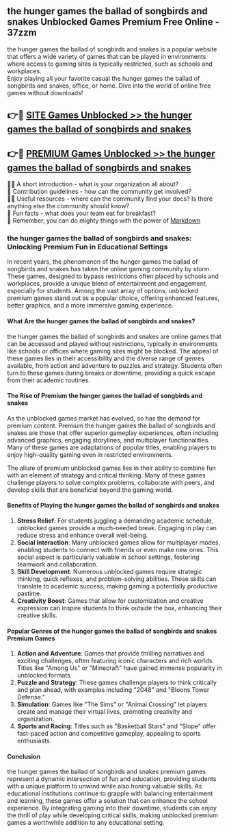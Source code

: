 ## the hunger games the ballad of songbirds and snakes Unblocked Games Premium Free Online - 37zzm

the hunger games the ballad of songbirds and snakes is a popular website that offers a wide variety of games that can be played in environments where access to gaming sites is typically restricted, such as schools and workplaces.  
Enjoy playing all your favorite casual the hunger games the ballad of songbirds and snakes, office, or home. Dive into the world of online free games without downloads!

## 👉🔴 [SITE Games Unblocked >> the hunger games the ballad of songbirds and snakes](http://freeplayer.one?title=the_hunger_games_the_ballad_of_songbirds_and_snakes&ref=15)

## 👉🔴 [PREMIUM Games Unblocked >> the hunger games the ballad of songbirds and snakes](http://freeplayer.one?title=the_hunger_games_the_ballad_of_songbirds_and_snakes&ref=15)

🙋‍♀️ A short introduction - what is your organization all about?  
🌈 Contribution guidelines - how can the community get involved?  
👩‍💻 Useful resources - where can the community find your docs? Is there anything else the community should know?  
🍿 Fun facts - what does your team eat for breakfast?  
🧙 Remember, you can do mighty things with the power of [Markdown](https://docs.github.com/github/writing-on-github/getting-started-with-writing-and-formatting-on-github/basic-writing-and-formatting-syntax)

### the hunger games the ballad of songbirds and snakes: Unlocking Premium Fun in Educational Settings

In recent years, the phenomenon of the hunger games the ballad of songbirds and snakes has taken the online gaming community by storm. These games, designed to bypass restrictions often placed by schools and workplaces, provide a unique blend of entertainment and engagement, especially for students. Among the vast array of options, unblocked premium games stand out as a popular choice, offering enhanced features, better graphics, and a more immersive gaming experience.

#### What Are the hunger games the ballad of songbirds and snakes?

the hunger games the ballad of songbirds and snakes are online games that can be accessed and played without restrictions, typically in environments like schools or offices where gaming sites might be blocked. The appeal of these games lies in their accessibility and the diverse range of genres available, from action and adventure to puzzles and strategy. Students often turn to these games during breaks or downtime, providing a quick escape from their academic routines.

#### The Rise of Premium the hunger games the ballad of songbirds and snakes

As the unblocked games market has evolved, so has the demand for premium content. Premium the hunger games the ballad of songbirds and snakes are those that offer superior gameplay experiences, often including advanced graphics, engaging storylines, and multiplayer functionalities. Many of these games are adaptations of popular titles, enabling players to enjoy high-quality gaming even in restricted environments.

The allure of premium unblocked games lies in their ability to combine fun with an element of strategy and critical thinking. Many of these games challenge players to solve complex problems, collaborate with peers, and develop skills that are beneficial beyond the gaming world.

#### Benefits of Playing the hunger games the ballad of songbirds and snakes

1.  **Stress Relief**: For students juggling a demanding academic schedule, unblocked games provide a much-needed break. Engaging in play can reduce stress and enhance overall well-being.
2.  **Social Interaction**: Many unblocked games allow for multiplayer modes, enabling students to connect with friends or even make new ones. This social aspect is particularly valuable in school settings, fostering teamwork and collaboration.
3.  **Skill Development**: Numerous unblocked games require strategic thinking, quick reflexes, and problem-solving abilities. These skills can translate to academic success, making gaming a potentially productive pastime.
4.  **Creativity Boost**: Games that allow for customization and creative expression can inspire students to think outside the box, enhancing their creative skills.

#### Popular Genres of the hunger games the ballad of songbirds and snakes Premium Games

1.  **Action and Adventure**: Games that provide thrilling narratives and exciting challenges, often featuring iconic characters and rich worlds. Titles like "Among Us" or "Minecraft" have gained immense popularity in unblocked formats.
2.  **Puzzle and Strategy**: These games challenge players to think critically and plan ahead, with examples including "2048" and "Bloons Tower Defense."
3.  **Simulation**: Games like "The Sims" or "Animal Crossing" let players create and manage their virtual lives, promoting creativity and organization.
4.  **Sports and Racing**: Titles such as "Basketball Stars" and "Slope" offer fast-paced action and competitive gameplay, appealing to sports enthusiasts.

#### Conclusion

the hunger games the ballad of songbirds and snakes premium games represent a dynamic intersection of fun and education, providing students with a unique platform to unwind while also honing valuable skills. As educational institutions continue to grapple with balancing entertainment and learning, these games offer a solution that can enhance the school experience. By integrating gaming into their downtime, students can enjoy the thrill of play while developing critical skills, making unblocked premium games a worthwhile addition to any educational setting.